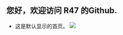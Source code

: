 ## 您好，欢迎访问 R47 的Github.
- 这是默认显示的首页。
![](http://www.3dmgame.com/uploads/allimg/160306/276_160306103823_1.jpg)
